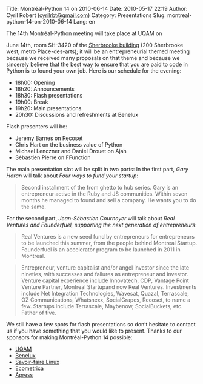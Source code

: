 Title: Montréal-Python 14 on 2010-06-14
Date: 2010-05-17 22:19
Author: Cyril Robert (cyrilrbt@gmail.com)
Category: Presentations
Slug: montreal-python-14-on-2010-06-14
Lang: en

<!--:en-->The 14th Montréal-Python meeting will take place at UQAM on
June 14th, room SH-3420 of the [Sherbrooke building][] (200 Sherbrooke
west, metro Place-des-arts); it will be an entrepreneurial themed
meeting because we received many proposals on that theme and because we
sincerely believe that the best way to ensure that you are paid to code
in Python is to found your own job. Here is our schedule for the
evening:

-   18h00: Opening
-   18h20: Announcements
-   18h30: Flash presentations
-   19h00: Break
-   19h20: Main presentations
-   20h30: Discussions and refreshments at Benelux

Flash presenters will be:

-   Jeremy Barnes on Recoset
-   Chris Hart on the business value of Python
-   Michael Lenczner and Daniel Drouet on Ajah
-   Sébastien Pierre on FFunction

The main presentation slot will be split in two parts: In the first
part, *Gary Haran* will talk about *Four ways to fund your startup*:

> Second installment of the from ghetto to hub series. Gary is an
> entrepreneur active in the Ruby and JS communities. Within seven
> months he managed to found and sell a company. He wants you to do the
> same.

For the second part, *Jean-Sébastien Cournoyer* will talk about *Real
Ventures and Founderfuel, supporting the next generation of
entrepreneurs*:

> Real Ventures is a new seed fund by entrepreneurs for entrepreneurs to
> be launched this summer, from the people behind Montreal Startup.
> Founderfuel is an accelerator program to be launched in 2011 in
> Montreal.

> Entrepreneur, venture capitalist and/or angel investor since the late
> nineties, with successes and failures as entrepreneur and investor.
> Venture capital experience include Innovatech, CDP, Vantage Point
> Venture Partner, Montreal Startupand now Real Ventures. Investments
> include Net Integration Technologies, Wavesat, Quazal, Terrascale, OZ
> Communications, Whatsnexx, SocialGrapes, Recoset, to name a few.
> Startups include Terrascale, Maybenow, SocialBuckets, etc. Father of
> five.

We still have a few spots for flash presentations so don’t hesitate to
contact us if you have something that you would like to present. Thanks
to our sponsors for making Montréal-Python 14 possible:

-   [UQAM][]
-   [Benelux][]
-   [Savoir-faire Linux][]
-   [Ecometrica][]
-   [Apress][]

  [Sherbrooke building]: http://www.uqam.ca/campus/pavillons/sh.htm
  [UQAM]: http://uqam.ca
  [Benelux]: http://www.brasseriebenelux.com/
  [Savoir-faire Linux]: http://savoirfairelinux.com
  [Ecometrica]: http://ecometrica.ca/
  [Apress]: http://apress.com/
